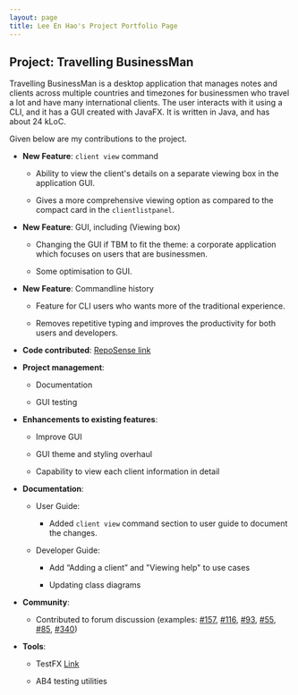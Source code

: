 ```yaml
---
layout: page
title: Lee En Hao's Project Portfolio Page
---
```


## Project: Travelling BusinessMan

Travelling BusinessMan is a desktop application that manages notes and clients across multiple countries and timezones for businessmen who travel a lot and have many international clients.
The user interacts with it using a CLI, and it has a GUI created with JavaFX. It is written in Java, and has about 24 kLoC.

Given below are my contributions to the project.

* **New Feature**: `client view` command

  * Ability to view the client's details on a separate viewing box in the application GUI.
  
  * Gives a more comprehensive viewing option as compared to the compact card in the `clientlistpanel`.
  
* **New Feature**:  GUI, including (Viewing box)

  * Changing the GUI if TBM to fit the theme: a corporate application which focuses on users that are businessmen.
  
  * Some optimisation to GUI.
  
* **New Feature**: Commandline history

  * Feature for CLI users who wants more of the traditional experience.
  
  * Removes repetitive typing and improves the productivity for both users and developers.
  
* **Code contributed**: [RepoSense link](https://nus-cs2103-ay2021s1.github.io/tp-dashboard/#breakdown=true&search=leeenhao&sort=groupTitle&sortWithin=title&since=2020-08-14&timeframe=commit&mergegroup=&groupSelect=groupByRepos&checkedFileTypes=docs~functional-code~test-code~other&tabOpen=true&tabType=zoom&zA=LeeEnHao&zR=AY2021S1-CS2103T-F11-4%2Ftp%5Bmaster%5D&zACS=258.1984652947332&zS=2020-08-14&zFS=&zU=2020-10-14&zMG=false&zFTF=commit&zFGS=groupByRepos&zFR=false)

* **Project management**:

  * Documentation
  
  * GUI testing

* **Enhancements to existing features**:

  * Improve GUI
  
  * GUI theme and styling overhaul
  
  * Capability to view each client information in detail

* **Documentation**:

  * User Guide:
  
    * Added `client view` command section to user guide to document the changes.
    
  * Developer Guide:
  
    * Add “Adding a client” and "Viewing help" to use cases
    
    * Updating class diagrams

* **Community**:

  * Contributed to forum discussion (examples: [\#157](https://github.com/nus-cs2103-AY2021S1/forum/issues/157), [\#116](https://github.com/nus-cs2103-AY2021S1/forum/issues/116), [\#93](https://github.com/nus-cs2103-AY2021S1/forum/issues/93), [\#55](https://github.com/nus-cs2103-AY2021S1/forum/issues/55), [\#85](https://github.com/nus-cs2103-AY2021S1/forum/issues/85#issuecomment-682309177), [#340](https://github.com/nus-cs2103-AY2021S1/forum/issues/340))

* **Tools**:

  * TestFX [Link](https://github.com/nus-cs2103-AY2021S1/forum/issues/340)
  
  * AB4 testing utilities
